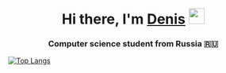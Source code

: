 <h1 align="center">Hi there, I'm <a href="https://vk.com/huharev1" target="_blank">Denis</a> 
<img src="https://github.com/blackcater/blackcater/raw/main/images/Hi.gif" height="32"/></h1>
<h3 align="center">Computer science student from Russia 🇷🇺</h3>


[![Top Langs](https://github-readme-stats.vercel.app/api/top-langs/?username=sinedfq&layout=compact)]([https://github.com/anuraghazra/github-readme-stats](https://github.com/sinedfq?tab=repositories))
